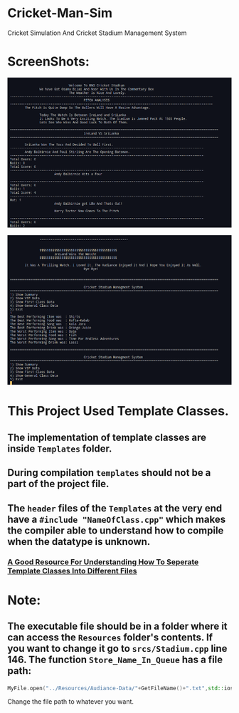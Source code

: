 # Cricket-Man-Sim
Cricket Simulation And Cricket Stadium Management System
# ScreenShots:

![Match Started](./Resources/img/image.png)

![Match Concluded](./Resources/img/image-1.png)

# This Project Used Template Classes. 
## The implementation of template classes are inside `Templates` folder. 
## During compilation `templates` should not be a part of the project file.
## The `header` files of the `Templates` at the very end have a `#include "NameOfClass.cpp"` which makes the compiler able to understand how to compile when the datatype is unknown.
### [A Good Resource For Understanding How To Seperate Template Classes Into Different Files](https://www.codeproject.com/Articles/48575/How-to-Define-a-Template-Class-in-a-h-File-and-Imp)
# Note:
## The executable file should be in a folder where it can access the `Resources` folder's contents. If you want to change it go to `srcs/Stadium.cpp` line 146. The function `Store_Name_In_Queue` has a file path:
```cpp
MyFile.open("../Resources/Audiance-Data/"+GetFileName()+".txt",std::ios::in);//Read Mode
```
Change the file path to whatever you want.